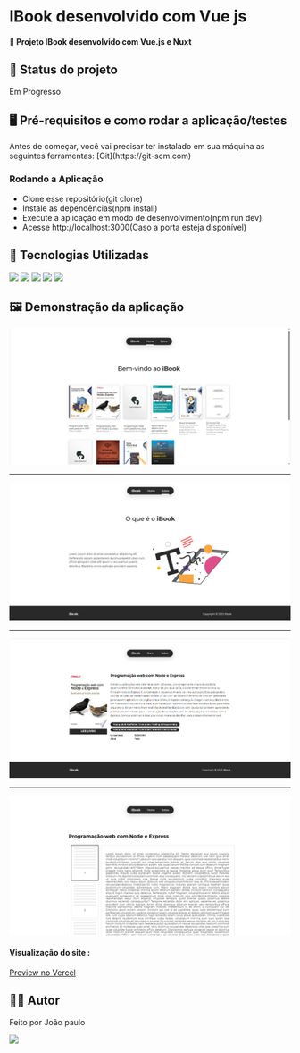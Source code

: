 <h1>IBook desenvolvido com Vue js</h1>
<h4>🚀 Projeto IBook desenvolvido com Vue.js e Nuxt</h4>

<h2>🚧 Status do projeto</h2>
<p>Em Progresso</p>

<h2>🖥️ Pré-requisitos e como rodar a aplicação/testes</h2>
<p>Antes de começar, você vai precisar ter instalado em sua máquina as seguintes ferramentas:
[Git](https://git-scm.com) </p>
<h3>Rodando a Aplicação</h3>
<ul>
	<li>Clone esse repositório(git clone)</li>
 	<li>Instale as dependências(npm install)</li>
	<li>Execute a aplicação em modo de desenvolvimento(npm run dev)</li>
 	<li>Acesse http://localhost:3000(Caso a porta esteja disponível) </li>
</ul>

<h2>🤖 Tecnologias Utilizadas</h2>
<div style="display: inline_block">
  <img src="https://img.shields.io/badge/HTML5-E34F26?style=for-the-badge&logo=html5&logoColor=white">
  <img src="https://img.shields.io/badge/CSS3-1572B6?style=for-the-badge&logo=css3&logoColor=white">
  <img src="https://img.shields.io/badge/JavaScript-F7DF1E?style=for-the-badge&logo=javascript&logoColor=black">
  <img src="https://img.shields.io/badge/Vue.js-35495E?style=for-the-badge&logo=vue.js&logoColor=4FC08D">
  <img src="https://img.shields.io/badge/Netlify-00C7B7?style=for-the-badge&logo=netlify&logoColor=white">
</div>

<h2>🖼️ Demonstração da aplicação</h2>
<img margin-bottom="20px" src="assets/readme/readme1.png">
<hr/>
<img margin-bottom="20px" src="assets/readme/readme2.png">
<hr/>
<img margin-bottom="20px" src="assets/readme/readme3.png">
<hr/>

<img margin-bottom="20px" src="assets/readme/readme4.png">

<h4  style="display: inline_block">Visualização do site :</h4><a style="display: inline_block" target="blank" href="https://ibook-lemon.vercel.app/">Preview no Vercel</a>

<h2>🧑🏻‍ Autor</h2>
<p>Feito por João paulo</p>
<a href="mailto:joaopauloneto3687@gmail.com">
	<img src="https://img.shields.io/badge/-joaopauloneto3687@gmail.com-c14438?style=flat-square&logo=Gmail&logoColor=white&link=mailto:joaopauloneto3687@gmail.com">
</a>
